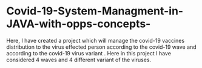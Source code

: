 # Covid-19-System-Managment-in-JAVA-with-opps-concepts-
Here, I have created a project which will manage the covid-19 vaccines distribution to the virus effected person according to the covid-19 wave and according to the covid-19 virus variant .  Here in this project I have considered 4 waves and 4 different variant of the viruses.  
